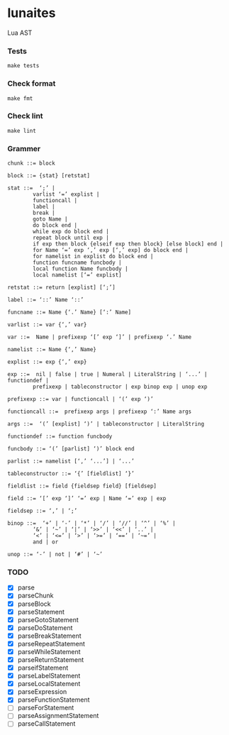 # lunaites

Lua AST

### Tests

```
make tests
```

### Check format

```
make fmt
```

### Check lint

```
make lint
```

### Grammer

```
chunk ::= block

block ::= {stat} [retstat]

stat ::=  ‘;’ |
        varlist ‘=’ explist |
        functioncall |
        label |
        break |
        goto Name |
        do block end |
        while exp do block end |
        repeat block until exp |
        if exp then block {elseif exp then block} [else block] end |
        for Name ‘=’ exp ‘,’ exp [‘,’ exp] do block end |
        for namelist in explist do block end |
        function funcname funcbody |
        local function Name funcbody |
        local namelist [‘=’ explist]

retstat ::= return [explist] [‘;’]

label ::= ‘::’ Name ‘::’

funcname ::= Name {‘.’ Name} [‘:’ Name]

varlist ::= var {‘,’ var}

var ::=  Name | prefixexp ‘[’ exp ‘]’ | prefixexp ‘.’ Name

namelist ::= Name {‘,’ Name}

explist ::= exp {‘,’ exp}

exp ::=  nil | false | true | Numeral | LiteralString | ‘...’ | functiondef |
        prefixexp | tableconstructor | exp binop exp | unop exp

prefixexp ::= var | functioncall | ‘(’ exp ‘)’

functioncall ::=  prefixexp args | prefixexp ‘:’ Name args

args ::=  ‘(’ [explist] ‘)’ | tableconstructor | LiteralString

functiondef ::= function funcbody

funcbody ::= ‘(’ [parlist] ‘)’ block end

parlist ::= namelist [‘,’ ‘...’] | ‘...’

tableconstructor ::= ‘{’ [fieldlist] ‘}’

fieldlist ::= field {fieldsep field} [fieldsep]

field ::= ‘[’ exp ‘]’ ‘=’ exp | Name ‘=’ exp | exp

fieldsep ::= ‘,’ | ‘;’

binop ::=  ‘+’ | ‘-’ | ‘*’ | ‘/’ | ‘//’ | ‘^’ | ‘%’ |
        ‘&’ | ‘~’ | ‘|’ | ‘>>’ | ‘<<’ | ‘..’ |
        ‘<’ | ‘<=’ | ‘>’ | ‘>=’ | ‘==’ | ‘~=’ |
        and | or

unop ::= ‘-’ | not | ‘#’ | ‘~’
```

### TODO

- [x] parse
- [x] parseChunk
- [x] parseBlock
- [x] parseStatement
- [x] parseGotoStatement
- [x] parseDoStatement
- [x] parseBreakStatement
- [x] parseRepeatStatement
- [x] parseWhileStatement
- [x] parseReturnStatement
- [x] parseifStatement
- [x] parseLabelStatement
- [x] parseLocalStatement
- [x] parseExpression
- [x] parseFunctionStatement
- [ ] parseForStatement
- [ ] parseAssignmentStatement
- [ ] parseCallStatement
